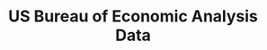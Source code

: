 ---
code: https://github.com/us-bea/
cost: None
description: The US Bureau of Economic Analysis publishes live data and metrics on
  GDP, industries, government investment and R&D spending, international trade, consumer
  spending and investment. This data is exposed through their API, and also made available
  through an R package (bea.R).
documentation: https://www.bea.gov/data
last_edit: Mon, 19 Jun 2023 16:35:48 GMT
location: https://www.bea.gov/data
maintained_by: Bureau of Economic Analysis
open_access: 'FALSE'
related_publications: https://www.ucl.ac.uk/bartlett/public-purpose/wp2023-02
shortname: bea
tags:
- us
- gdp
- industry
- consumer
- investment
- R&D
title: US Bureau of Economic Analysis Data
uuid: f01d332e-2322-4b6b-872a-da67e294bc44
versioning: 'TRUE'
---